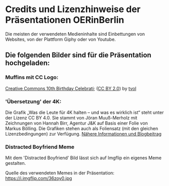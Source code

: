 # Credits und Lizenzhinweise der Präsentationen OERinBerlin

Die meisten der verwendeten Medieninhalte sind Einbettungen von Websites, von der Plattform Giphy oder von Youtube. 

## Die folgenden Bilder sind für die Präsentation hochgeladen:

### Muffins mit CC Logo:

<a href='https://www.flickr.com/photos/sixteenmilesofstring/8256206923/' target='_blank'>Creative Commons 10th Birthday Celebrati</a>;&nbsp;(<a rel='license' href='https://creativecommons.org/licenses/by/2.0/' target='_blank'>CC BY 2.0</a>)&nbsp;by&nbsp;<a xmlns:cc='http://creativecommons.org/ns#' rel='cc:attributionURL' property='cc:attributionName' href='https://www.flickr.com/people/sixteenmilesofstring/' target='_blank'>tvol</a>

### 'Übersetzung' der 4K:

Die Grafik „Was die Leute für 4K halten – und was es wirklich ist“ steht unter der Lizenz CC BY 4.0. Sie stammt von Jöran Muuß-Merholz mit Zeichnungen von Hannah Birr, Agentur J&K auf Basis einer Folie von Markus Bölling. Die Grafiken stehen auch als Foliensatz (mit den gleichen Lizenzbedingungen) zur Verfügung. [Nähere Informationen und Blogbeitrag](https://www.joeran.de/die-4k-skills-was-meint-kreativitaet-kritisches-denken-kollaboration-kommunikation/)

### Distracted Boyfriend Meme

Mit dem 'Distracted Boyfriend' Bild lässt sich auf Imgflip ein eigenes Meme gestalten. 

Quelle des verwendeten Memes in der Präsentation: 
https://i.imgflip.com/36zoy0.jpg
